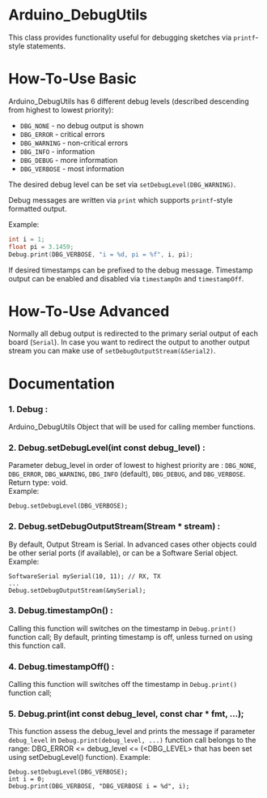 Arduino_DebugUtils
==================

This class provides functionality useful for debugging sketches via `printf`-style statements.

# How-To-Use Basic
Arduino_DebugUtils has 6 different debug levels (described descending from highest to lowest priority):
* `DBG_NONE` - no debug output is shown
* `DBG_ERROR` - critical errors
* `DBG_WARNING` - non-critical errors
* `DBG_INFO` - information
* `DBG_DEBUG` - more information
* `DBG_VERBOSE` - most information

The desired debug level can be set via `setDebugLevel(DBG_WARNING)`.

Debug messages are written via `print` which supports `printf`-style formatted output.

Example:
```C++
int i = 1;
float pi = 3.1459;
Debug.print(DBG_VERBOSE, "i = %d, pi = %f", i, pi);
```

If desired timestamps can be prefixed to the debug message. Timestamp output can be enabled and disabled via `timestampOn` and `timestampOff`.

# How-To-Use Advanced
Normally all debug output is redirected to the primary serial output of each board (`Serial`). In case you want to redirect the output to another output stream you can make use of `setDebugOutputStream(&Serial2)`.

# Documentation
### 1. Debug :   
Arduino_DebugUtils Object that will be used for calling member functions.  

### 2. Debug.setDebugLevel(int const debug_level) :
Parameter debug_level in order of lowest to highest priority are : `DBG_NONE`, `DBG_ERROR`, `DBG_WARNING`, `DBG_INFO` (default), `DBG_DEBUG`, and `DBG_VERBOSE`.  
Return type: void.  
Example:
```
Debug.setDebugLevel(DBG_VERBOSE);
```

### 2. Debug.setDebugOutputStream(Stream * stream) : 
By default, Output Stream is Serial. In advanced cases other objects could be other serial ports (if available), or can be a Software Serial object.
Example:
```
SoftwareSerial mySerial(10, 11); // RX, TX
...
Debug.setDebugOutputStream(&mySerial);
```

### 3. Debug.timestampOn() :  
Calling this function will switches on the timestamp in `Debug.print()` function call;
By default, printing timestamp is off, unless turned on using this function call.

### 4. Debug.timestampOff() :  
Calling this function will switches off the timestamp in `Debug.print()` function call;

### 5. Debug.print(int const debug_level, const char * fmt, ...);
This function assess the debug_level and prints the message if parameter `debug_level` in `Debug.print(debug_level, ...)` function call belongs to the range: DBG_ERROR <= debug_level <= (<DBG_LEVEL> that has been set using setDebugLevel() function).
Example:
```
Debug.setDebugLevel(DBG_VERBOSE);
int i = 0;
Debug.print(DBG_VERBOSE, "DBG_VERBOSE i = %d", i);

```
